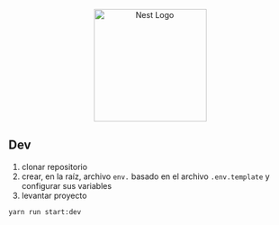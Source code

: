 <p align="center">
  <a href="http://nestjs.com/" target="blank"><img src="https://nestjs.com/img/logo-small.svg" width="200" alt="Nest Logo" /></a>
</p>

## Dev

1. clonar repositorio
2. crear, en la raíz, archivo `env.` basado en el archivo `.env.template` y configurar sus variables
3. levantar proyecto
```bash
yarn run start:dev
```